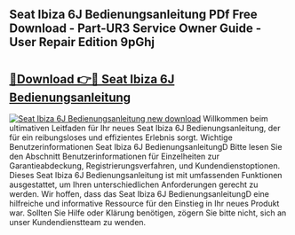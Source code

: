 ## Seat Ibiza 6J Bedienungsanleitung PDf Free Download - Part-UR3 Service Owner Guide - User Repair Edition 9pGhj

# <h2><a href="http://df3ax1u.blite.top/?on=Seat+Ibiza+6J+Bedienungsanleitung">🔗Download 👉🔴 Seat Ibiza 6J Bedienungsanleitung</a></h2>

[![Seat Ibiza 6J Bedienungsanleitung new download](https://i.imgur.com/lujVjoI.png)](http://df3ax1u.blite.top/?on=Seat+Ibiza+6J+Bedienungsanleitung)
Willkommen beim ultimativen Leitfaden für Ihr neues Seat Ibiza 6J Bedienungsanleitung, der für ein reibungsloses und effizientes Erlebnis sorgt. Wichtige Benutzerinformationen Seat Ibiza 6J BedienungsanleitungD Bitte lesen Sie den Abschnitt Benutzerinformationen für Einzelheiten zur Garantieabdeckung, Registrierungsverfahren, und Kundendienstoptionen. Dieses Seat Ibiza 6J Bedienungsanleitung ist mit umfassenden Funktionen ausgestattet, um Ihren unterschiedlichen Anforderungen gerecht zu werden. Wir hoffen, dass das Seat Ibiza 6J BedienungsanleitungD eine hilfreiche und informative Ressource für den Einstieg in Ihr neues Produkt war. Sollten Sie Hilfe oder Klärung benötigen, zögern Sie bitte nicht, sich an unser Kundendienstteam zu wenden.
